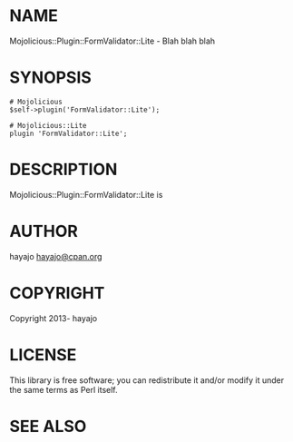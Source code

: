 # NAME

Mojolicious::Plugin::FormValidator::Lite - Blah blah blah

# SYNOPSIS

    # Mojolicious
    $self->plugin('FormValidator::Lite');

    # Mojolicious::Lite
    plugin 'FormValidator::Lite';

# DESCRIPTION

Mojolicious::Plugin::FormValidator::Lite is

# AUTHOR

hayajo <hayajo@cpan.org>

# COPYRIGHT

Copyright 2013- hayajo

# LICENSE

This library is free software; you can redistribute it and/or modify
it under the same terms as Perl itself.

# SEE ALSO
